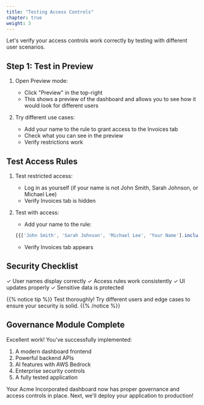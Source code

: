 ```yaml
---
title: "Testing Access Controls"
chapter: true
weight: 3
---
```


Let's verify your access controls work correctly by testing with different user scenarios.

## Step 1: Test in Preview

1. Open Preview mode:

   - Click "Preview" in the top-right
   - This shows a preview of the dashboard and allows you to see how it would look for different users

2. Try different use cases:

   - Add your name to the rule to grant access to the Invoices tab
   - Check what you can see in the preview
   - Verify restrictions work


## Test Access Rules

1. Test restricted access:

   - Log in as yourself (if your name is not John Smith, Sarah Johnson, or Michael Lee)
   - Verify Invoices tab is hidden

2. Test with access:

   - Add your name to the rule:

   ```javascript
   {{['John Smith', 'Sarah Johnson', 'Michael Lee', 'Your Name'].includes(Global.user.name)}}
   ```

   - Verify Invoices tab appears


## Security Checklist

✓ User names display correctly
✓ Access rules work consistently
✓ UI updates properly
✓ Sensitive data is protected

{{% notice tip %}}
Test thoroughly! Try different users and edge cases to ensure your security is solid.
{{% /notice %}}

## Governance Module Complete

Excellent work! You've successfully implemented:

1. A modern dashboard frontend
2. Powerful backend APIs
3. AI features with AWS Bedrock
4. Enterprise security controls
5. A fully tested application

Your Acme Incorporated dashboard now has proper governance and access controls in place. Next, we'll deploy your application to production!
